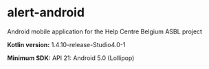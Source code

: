 # alert-android
Android mobile application for the Help Centre Belgium ASBL project

**Kotlin version:** 1.4.10-release-Studio4.0-1

**Minimum SDK:** API 21: Android 5.0 (Lollipop)
